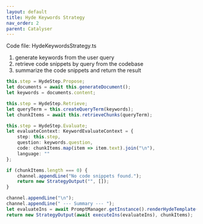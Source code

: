 ```yaml
---
layout: default
title: Hyde Keywords Strategy
nav_order: 2
parent: Catalyser
---
```


Code file: HydeKeywordsStrategy.ts

1. generate keywords from the user query
2. retrieve code snippets by query from the codebase
3. summarize the code snippets and return the result

```typescript
this.step = HydeStep.Propose;
let documents = await this.generateDocument();
let keywords = documents.content;

this.step = HydeStep.Retrieve;
let queryTerm = this.createQueryTerm(keywords);
let chunkItems = await this.retrieveChunks(queryTerm);

this.step = HydeStep.Evaluate;
let evaluateContext: KeywordEvaluateContext = {
	step: this.step,
	question: keywords.question,
	code: chunkItems.map(item => item.text).join("\n"),
	language: ""
};

if (chunkItems.length === 0) {
	channel.appendLine("No code snippets found.");
	return new StrategyOutput("", []);
}

channel.appendLine("\n");
channel.appendLine(" --- Summary --- ");
let evaluateIns = await PromptManager.getInstance().renderHydeTemplate(this.step, this.documentType, evaluateContext);
return new StrategyOutput(await executeIns(evaluateIns), chunkItems);
```
